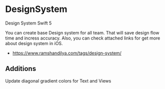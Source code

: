 # DesignSystem
Design System Swift 5

You can create base Design system for all team. That will save design flow time and incress accuracy. Also, you can check attached links for get more about design system in iOS.

- https://www.ramshandilya.com/tags/design-system/

## Additions 
Update diagonal gradient colors for Text and Views
